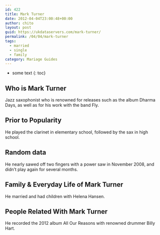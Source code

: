 ```yaml
---
id: 422
title: Mark Turner
date: 2012-04-04T23:00:48+00:00
author: chito
layout: post
guid: https://ukdataservers.com/mark-turner/
permalink: /04/04/mark-turner  
tags:
  - married
  - single
  - family
category: Mariage Guides
---
```


* some text
{: toc}


## Who is  Mark Turner
                  
                  
                  
Jazz saxophonist who is renowned for releases such as the album Dharma Days, as well as for his work with the band Fly.
                  
                
                
                
## Prior to Popularity 
                  
                  
                  
He played the clarinet in elementary school, followed by the sax in high school.
                  
                
                
                
## Random data 
                  
                  
                  
He nearly sawed off two fingers with a power saw in November 2008, and didn&#8217;t play again for several months.
                  
                
                
                
## Family & Everyday Life of Mark Turner
                  
                  
                  
He married and had children with Helena Hansen.
                  
                
                
                
## People Related With  Mark Turner
                  
                  
                  
He recorded the 2012 album All Our Reasons with renowned drummer Billy Hart.
                  
                
              
            
          
          
          
    
    
  

